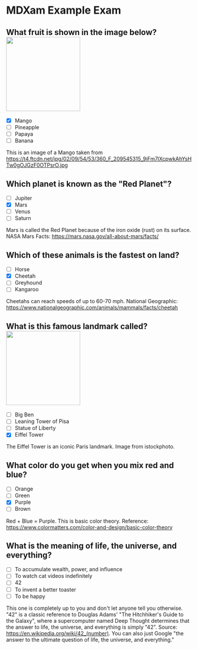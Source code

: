 # MDXam Example Exam

## What fruit is shown in the image below?<br><img src="https://t4.ftcdn.net/jpg/02/09/54/53/360_F_209545315_9iFm7lXcpwkAhYsHTw0gOJGzF0OTPsrO.jpg" width="200">
- [x] Mango
- [ ] Pineapple
- [ ] Papaya
- [ ] Banana

This is an image of a Mango taken from https://t4.ftcdn.net/jpg/02/09/54/53/360_F_209545315_9iFm7lXcpwkAhYsHTw0gOJGzF0OTPsrO.jpg

## Which planet is known as the "Red Planet"?
- [ ] Jupiter
- [x] Mars
- [ ] Venus
- [ ] Saturn

Mars is called the Red Planet because of the iron oxide (rust) on its surface. NASA Mars Facts: https://mars.nasa.gov/all-about-mars/facts/

## Which of these animals is the fastest on land?
- [ ] Horse
- [x] Cheetah
- [ ] Greyhound
- [ ] Kangaroo

Cheetahs can reach speeds of up to 60-70 mph. National Geographic: https://www.nationalgeographic.com/animals/mammals/facts/cheetah

## What is this famous landmark called?<br><img src="https://media.istockphoto.com/id/1423124357/photo/eiffel-tower-with-blue-sky-classical-paris-photo-france-capital-city-esplanade-du-trocadero.jpg?s=612x612&w=0&k=20&c=T5VF1AhuLTSlf8fe46O7yPgrQf-DS-AULzHOkfN1G-M=" width="200">
- [ ] Big Ben
- [ ] Leaning Tower of Pisa
- [ ] Statue of Liberty
- [x] Eiffel Tower

The Eiffel Tower is an iconic Paris landmark. Image from istockphoto.

## What color do you get when you mix red and blue?
- [ ] Orange
- [ ] Green
- [x] Purple
- [ ] Brown

Red + Blue = Purple. This is basic color theory. Reference: https://www.colormatters.com/color-and-design/basic-color-theory

## What is the meaning of life, the universe, and everything?

- [ ] To accumulate wealth, power, and influence
- [ ] To watch cat videos indefinitely
- [ ] 42
- [ ] To invent a better toaster
- [ ] To be happy 

This one is completely up to you and don't let anyone tell you otherwise.  "42" is a classic reference to Douglas Adams' "The Hitchhiker's Guide to the Galaxy", where a supercomputer named Deep Thought determines that the answer to life, the universe, and everything is simply "42". Source: https://en.wikipedia.org/wiki/42_(number).  You can also just Google "the answer to the ultimate question of life, the universe, and everything."